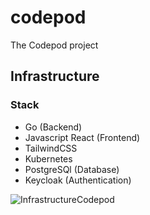 # codepod
The Codepod project

## Infrastructure

### Stack

- Go                (Backend)
- Javascript React  (Frontend)
- TailwindCSS
- Kubernetes
- PostgreSQl        (Database)
- Keycloak          (Authentication)

![InfrastructureCodepod]("docs/codepod.drawio.svg")
